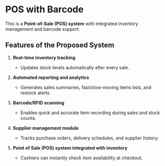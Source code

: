 # POS with Barcode

This is a **Point-of-Sale (POS) system** with integrated inventory management and barcode support.

## Features of the Proposed System

1. **Real-time inventory tracking**  
   - Updates stock levels automatically after every sale.

2. **Automated reporting and analytics**  
   - Generates sales summaries, fast/slow-moving items lists, and restock alerts.

3. **Barcode/RFID scanning**  
   - Enables quick and accurate item recording during sales and stock counts.

4. **Supplier management module**  
   - Tracks purchase orders, delivery schedules, and supplier history.

5. **Point of Sale (POS) system integrated with inventory**  
   - Cashiers can instantly check item availability at checkout.
